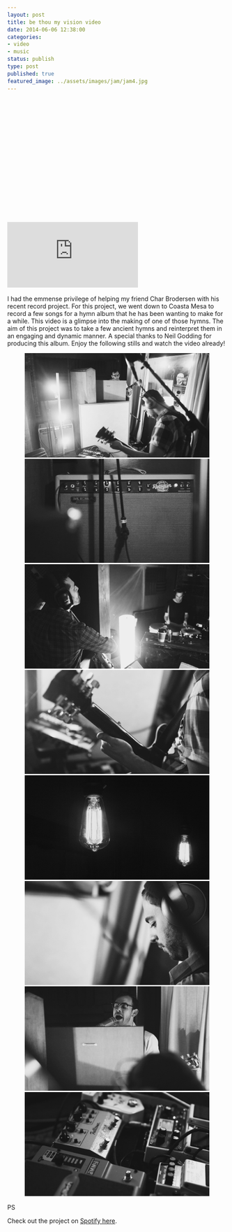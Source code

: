 ```yaml
---
layout: post
title: be thou my vision video
date: 2014-06-06 12:38:00
categories:
- video
- music
status: publish
type: post
published: true
featured_image: ../assets/images/jam/jam4.jpg
---
```

<div style="padding:56.25% 0 0 0;position:relative;"><iframe src="https://player.vimeo.com/video/97156865?h=21bf802066" frameborder="0" allow="autoplay; fullscreen; picture-in-picture" allowfullscreen></iframe></div><script src="https://player.vimeo.com/api/player.js"></script>

I had the emmense privilege of helping my friend Char Brodersen with his recent record project. For this project, we went down to Coasta Mesa to record a few songs for a hymn album that he has been wanting to make for a while. This video is a glimpse into the making of one of those hymns. The aim of this project was to take a few ancient hymns and reinterpret them in an engaging and dynamic manner. A special thanks to Neil Godding for producing this album. Enjoy the following stills and watch the video already!

<figure class="masonry">
<img class="three" src="/assets/images/jam/jam1.jpg" alt="inside a recording studio">
<img class="three" src="/assets/images/jam/jam2.jpg" alt="an electric guitar amp">
<img class="three" src="/assets/images/jam/jam3.jpg" alt="a bass player and a drummer performing">
<img class="three" src="/assets/images/jam/jam4.jpg" alt="a person playing electric guitar">
<img class="three" src="/assets/images/jam/jam5.jpg" alt="edison style lightbulbs">
<img class="three" src="/assets/images/jam/jam6.jpg" alt="a muscian with studio headphones">
<img class="three" src="/assets/images/jam/jam7.jpg" alt="a singer recording in a soundbooth">
<img class="three" src="/assets/images/jam/jam8.jpg" alt="a guitarist's pedalboard">
</figure>

PS 

Check out the project on 
[Spotify here](https://open.spotify.com/album/7169tlQRBTYyC1g75XD2aN?si=L5KWOTi0Ty-sOgvA584x3g).
